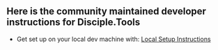 ## Here is the community maintained developer instructions for Disciple.Tools

- Get set up on your local dev machine with: [Local Setup Instructions](theme-local-setup.md)
